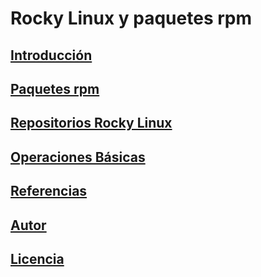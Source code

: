 # Rocky Linux y paquetes rpm
## [Introducción](modulo0.md)
## [Paquetes rpm](modulo1.md)
## [Repositorios Rocky Linux](modulo2.md)
## [Operaciones Básicas](modulo3.md)
## [Referencias](referencias.md)
## [Autor](autor.md)
## [Licencia](licencia.md)
